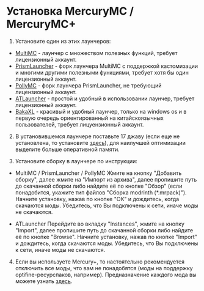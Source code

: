 # Установка MercuryMC / MercuryMC+
1. Установите один из этих лаунчеров:
- [MultiMC](https://multimc.org/) - лаунчер с множеством полезных функций, требует лицензионный аккаунт.
- [PrismLauncher](https://prismlauncher.org/) - форк лаунчера MultiMC с поддержкой кастомизации и многими другими полезными функциями, требует хотя бы один лицензионный аккаунт.
- [PollyMC](https://github.com/fn2006/PollyMC) - форк лаунчера PrismLauncher, не требующий лицензионный аккаунт.
- [ATLauncher](https://atlauncher.com/) - простой и удобный в использовании лаунчер, требует лицензионный аккаунт.
- [BakaXL](https://www.bakaxl.com/) - красивый и удобный лаунчер, только на windows os и в первую очередь ориентированный на китайскоязычных пользователей, требует лицуензионный аккаунт.

2. В установившемся лаунчере поставьте 17 джаву (если еще не установлена, то установите [здесь](https://www.oracle.com/java/technologies/javase/jdk17-archive-downloads.html)), для наилучшей оптимизации выделите больше оперативной памяти.

3. Установите сборку в лаунчере по инструкции:
- MultiMC / PrismLauncher / PollyMC
Жмите на кнопку "Добавить сборку", далее жмите на "Импорт из архива", далее пропишите путь до скачанной сборки либо найдите её по кнопке "Обзор" (если понадобится, укажите тип файлов "Сборка modrinth (*.mrpack)"). Начните установку, нажав по кнопке "ОК" и дождитесь, когда скачаются моды. Убедитесь, что Вы подключены к сети, иначе моды не скачаются.

- ATLauncher
Перейдите во вкладку "Instances", жмите на кнопку "Import", далее пропишите путь до скачанной сборки либо найдите её по кнопке "Browse". Начните установку, нажав по кнопке "Import" и дождитесь, когда скачаются моды. Убедитесь, что Вы подключены к сети, иначе моды не скачаются.

4. Если вы используете Mercury+, то настоятельно рекомендуется отключить все моды, что вам не понадобятся (моды на поддержку optifine-ресурспаков, например). Предназначение каждого мода вы можете узнать [здесь](https://github.com/MercuryMC-Development-Team/MercuryMC-rus/blob/main/mods.md).
